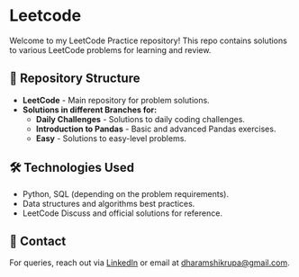 # Leetcode

Welcome to my LeetCode Practice repository! This repo contains solutions to various LeetCode problems for learning and review.

## 📂 Repository Structure

- **LeetCode** - Main repository for problem solutions.
- **Solutions in different Branches for:**
  - **Daily Challenges** - Solutions to daily coding challenges.
  - **Introduction to Pandas** - Basic and advanced Pandas exercises.
  - **Easy** - Solutions to easy-level problems.

## 🛠 Technologies Used

- Python, SQL (depending on the problem requirements).
- Data structures and algorithms best practices.
- LeetCode Discuss and official solutions for reference.

## 📧 Contact
For queries, reach out via [LinkedIn](https://www.linkedin.com/in/krupa-d-89233a226/) or email at dharamshikrupa@gmail.com.
